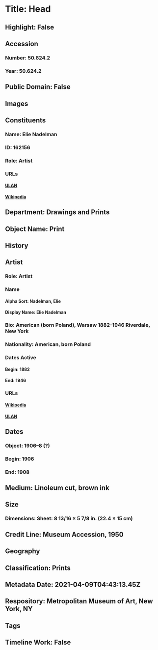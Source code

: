# Title: Head
## Highlight: False
## Accession
### Number: 50.624.2
### Year: 50.624.2
## Public Domain: False
## Images
## Constituents
### Name: Elie Nadelman
### ID: 162156
### Role: Artist
### URLs
#### [ULAN](http://vocab.getty.edu/page/ulan/500032388)
#### [Wikipedia](https://www.wikidata.org/wiki/Q1288595)
## Department: Drawings and Prints
## Object Name: Print
## History
## Artist
### Role: Artist
### Name
#### Alpha Sort: Nadelman, Elie
#### Display Name: Elie Nadelman
### Bio: American (born Poland), Warsaw 1882–1946 Riverdale, New York
### Nationality: American, born Poland
### Dates Active
#### Begin: 1882
#### End: 1946
### URLs
#### [Wikipedia](https://www.wikidata.org/wiki/Q1288595)
#### [ULAN](http://vocab.getty.edu/page/ulan/500032388)
## Dates
### Object: 1906–8 (?)
### Begin: 1906
### End: 1908
## Medium: Linoleum cut, brown ink
## Size
### Dimensions: Sheet: 8 13/16 × 5 7/8 in. (22.4 × 15 cm)
## Credit Line: Museum Accession, 1950
## Geography
## Classification: Prints
## Metadata Date: 2021-04-09T04:43:13.45Z
## Respository: Metropolitan Museum of Art, New York, NY
## Tags
## Timeline Work: False